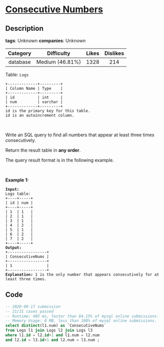 # [Consecutive Numbers](https://leetcode.com/problems/consecutive-numbers/description/)

## Description

**tags**: Unknown
**companies**: Unknown

| Category |   Difficulty    | Likes | Dislikes |
| :------: | :-------------: | :---: | :------: |
| database | Medium (46.81%) | 1328  |   214    |

<p>Table: <code>Logs</code></p>

<pre><code>+-------------+---------+
| Column Name | Type    |
+-------------+---------+
| id          | int     |
| num         | varchar |
+-------------+---------+
id is the primary key for this table.
id is an autoincrement column.</code></pre>

<p>&nbsp;</p>

<p>Write an SQL query to find all numbers that appear at least three times consecutively.</p>

<p>Return the result table in <strong>any order</strong>.</p>

<p>The query result format is in the following example.</p>

<p>&nbsp;</p>
<p><strong class="example">Example 1:</strong></p>

<pre><code><strong>Input:</strong>
Logs table:
+----+-----+
| id | num |
+----+-----+
| 1  | 1   |
| 2  | 1   |
| 3  | 1   |
| 4  | 2   |
| 5  | 1   |
| 6  | 2   |
| 7  | 2   |
+----+-----+
<strong>Output:</strong>
+-----------------+
| ConsecutiveNums |
+-----------------+
| 1               |
+-----------------+
<strong>Explanation:</strong> 1 is the only number that appears consecutively for at least three times.</code></pre>

## Code

```sql
-- 2020-09-17 submission
-- 21/21 cases passed
-- Runtime: 405 ms, faster than 84.15% of mysql online submissions.
-- Memory Usage: 0 MB, less than 100% of mysql online submissions.
select distinct(l1.num) as `ConsecutiveNums`
from Logs l1 join Logs l2 join Logs l3
where l1.id = l2.id+1 and l1.num = l2.num
and l2.id = l3.id+1 and l2.num = l3.num ;
```
